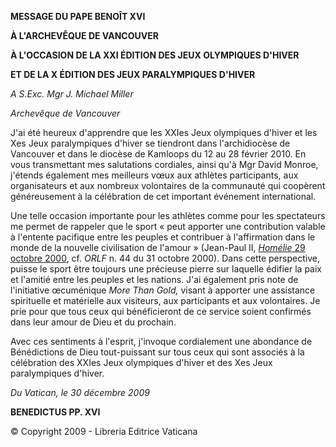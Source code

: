 **MESSAGE DU PAPE BENOÎT XVI**

**À L'ARCHEVÊQUE DE VANCOUVER**

**À L'OCCASION DE LA XXI ÉDITION DES JEUX OLYMPIQUES D'HIVER**

**ET DE LA X ÉDITION DES JEUX PARALYMPIQUES D'HIVER**

*A S.Exc. Mgr J. Michael Miller*

*Archevêque de Vancouver*

J'ai été heureux d'apprendre que les XXIes Jeux olympiques d'hiver et les Xes Jeux paralympiques d'hiver se tiendront dans l'archidiocèse de Vancouver et dans le diocèse de Kamloops du 12 au 28 février 2010. En vous transmettant mes salutations cordiales, ainsi qu'à Mgr David Monroe, j'étends également mes meilleurs vœux aux athlètes participants, aux organisateurs et aux nombreux volontaires de la communauté qui coopèrent généreusement à la célébration de cet important événement international.

Une telle occasion importante pour les athlètes comme pour les spectateurs me permet de rappeler que le sport « peut apporter une contribution valable à l'entente pacifique entre les peuples et contribuer à l'affirmation dans le monde de la nouvelle civilisation de l'amour » (Jean-Paul II, [*Homélie* 29 octobre 2000](/content/john-paul-ii/fr/homilies/2000/documents/hf_jp-ii_hom_20001029_jubilee-sport.html), cf. *ORLF* n. 44 du 31 octobre 2000). Dans cette perspective, puisse le sport être toujours une précieuse pierre sur laquelle édifier la paix et l'amitié entre les peuples et les nations. J'ai également pris note de l'initiative œcuménique *More Than Gold,* visant à apporter une assistance spirituelle et matérielle aux visiteurs, aux participants et aux volontaires. Je prie pour que tous ceux qui bénéficieront de ce service soient confirmés dans leur amour de Dieu et du prochain.

Avec ces sentiments à l'esprit, j'invoque cordialement une abondance de Bénédictions de Dieu tout-puissant sur tous ceux qui sont associés à la célébration des XXIes Jeux olympiques d'hiver et des Xes Jeux paralympiques d'hiver.

*Du Vatican, le 30 décembre 2009*

**BENEDICTUS PP. XVI**

© Copyright 2009 - Libreria Editrice Vaticana